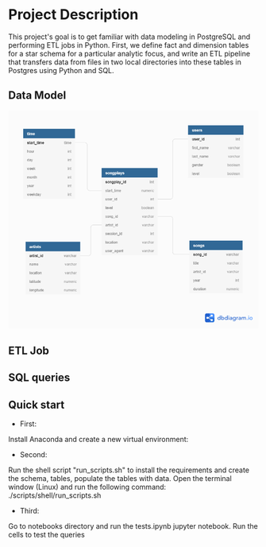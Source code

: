 # Project Description

This project's goal is to get familiar with data modeling in PostgreSQL and performing ETL jobs in Python. First, we define fact and dimension tables for a star schema for a particular analytic focus, and write an ETL pipeline that transfers data from files in two local directories into these tables in Postgres using Python and SQL. 

## Data Model 

![plot](./pictures/ERD.png)

## ETL Job

## SQL queries

## Quick start

- First:

Install Anaconda and create a new virtual environment:

- Second:

Run the shell script "run_scripts.sh" to install the requirements and create the schema, tables, populate the tables with data. Open the terminal window (Linux) and run the following command:
./scripts/shell/run_scripts.sh

- Third:

Go to notebooks directory and run the tests.ipynb jupyter notebook. Run the cells to test the queries